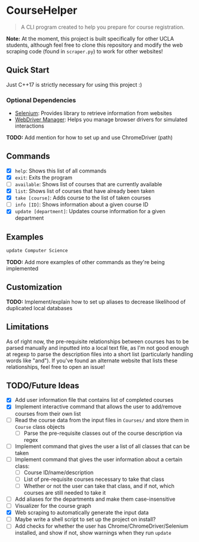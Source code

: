# CourseHelper
> A CLI program created to help you prepare for course registration.

**Note:** At the moment, this project is built specifically for other UCLA
students, although feel free to clone this repository and modify the web
scraping code (found in `scraper.py`) to work for other websites!

## Quick Start
Just C++17 is strictly necessary for using this project :)

### Optional Dependencies
* [Selenium](https://www.selenium.dev/): Provides library to retrieve
  information from websites
* [WebDriver Manager](https://pypi.org/project/webdriver-manager/): Helps you
  manage browser drivers for simulated interactions

**TODO:** Add mention for how to set up and use ChromeDriver (path)

## Commands
- [X] `help`: Shows this list of all commands
- [X] `exit`: Exits the program
- [ ] `available`: Shows list of courses that are currently available
- [X] `list`: Shows list of courses that have already been taken
- [X] `take [course]`: Adds course to the list of taken courses
- [ ] `info [ID]`: Shows information about a given course ID
- [X] `update [department]`: Updates course information for a given department

## Examples
```sh
update Computer Science
```
**TODO:** Add more examples of other commands as they're being implemented

## Customization
**TODO:** Implement/explain how to set up aliases to decrease likelihood of
duplicated local databases

## Limitations
As of right now, the pre-requisite relationships between courses has to be
parsed manually and inputted into a local text file, as I'm not good enough at
regexp to parse the description files into a short list (particularly handling
words like "and"). If you've found an alternate website that lists these
relationships, feel free to open an issue!

## TODO/Future Ideas
- [X] Add user information file that contains list of completed courses
- [X] Implement interactive command that allows the user to add/remove courses
  from their own list
- [ ] Read the course data from the input files in `Courses/` and store them in
  `Course` class objects
  - [ ] Parse the pre-requisite classes out of the course description via regex
- [ ] Implement command that gives the user a list of all classes that can be
  taken
- [ ] Implement command that gives the user information about a certain class:
  - [ ] Course ID/name/description
  - [ ] List of pre-requisite courses necessary to take that class
  - [ ] Whether or not the user can take that class, and if not, which courses
    are still needed to take it
- [ ] Add aliases for the departments and make them case-insensitive
- [ ] Visualizer for the course graph
- [X] Web scraping to automatically generate the input data
- [ ] Maybe write a shell script to set up the project on install?
- [ ] Add checks for whether the user has Chrome/ChromeDriver/Selenium
  installed, and show if not, show warnings when they run `update`
